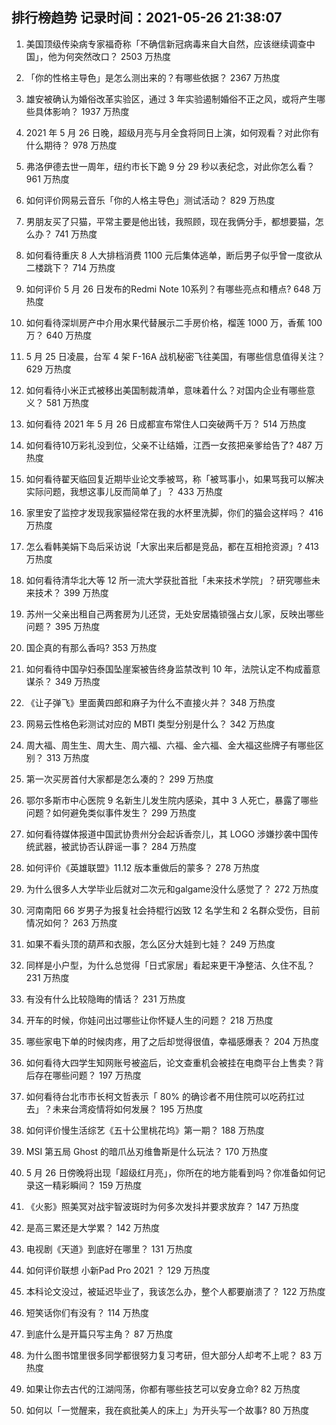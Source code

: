
## 排行榜趋势 记录时间：2021-05-26 21:38:07
  
  1. 美国顶级传染病专家福奇称「不确信新冠病毒来自大自然，应该继续调查中国」，他为何突然改口？ 2503 万热度
    
  2. 「你的性格主导色」是怎么测出来的？有哪些依据？ 2367 万热度
    
  3. 雄安被确认为婚俗改革实验区，通过 3 年实验遏制婚俗不正之风，或将产生哪些具体影响？ 1937 万热度
    
  4. 2021 年 5 月 26 日晚，超级月亮与月全食将同日上演，如何观看？对此你有什么期待？ 978 万热度
    
  5. 弗洛伊德去世一周年，纽约市长下跪 9 分 29 秒以表纪念，对此你怎么看？ 961 万热度
    
  6. 如何评价网易云音乐「你的人格主导色」测试活动？ 829 万热度
    
  7. 男朋友买了只猫，平常主要是他出钱，我照顾，现在我俩分手，都想要猫，怎么办？ 741 万热度
    
  8. 如何看待重庆 8 人大排档消费 1100 元后集体逃单，断后男子似乎曾一度欲从二楼跳下？ 714 万热度
    
  9. 如何评价 5 月 26 日发布的Redmi Note 10系列？有哪些亮点和槽点? 648 万热度
    
  10. 如何看待深圳房产中介用水果代替展示二手房价格，榴莲 1000 万，香蕉 100 万？ 640 万热度
    
  11. 5 月 25 日凌晨，台军 4 架 F-16A 战机秘密飞往美国，有哪些信息值得关注？ 629 万热度
    
  12. 如何看待小米正式被移出美国制裁清单，意味着什么？对国内企业有哪些意义？ 581 万热度
    
  13. 如何看待 2021 年 5 月 26 日成都宣布常住人口突破两千万？ 514 万热度
    
  14. 如何看待10万彩礼没到位，父亲不让结婚，江西一女孩把亲爹给告了? 487 万热度
    
  15. 如何看待翟天临回复近期毕业论文季被骂，称「被骂事小，如果骂我可以解决实际问题，我想这事儿反而简单了」？ 433 万热度
    
  16. 家里安了监控才发现我家猫经常在我的水杯里洗脚，你们的猫会这样吗？ 416 万热度
    
  17. 怎么看韩美娟下岛后采访说「大家出来后都是竞品，都在互相抢资源」? 413 万热度
    
  18. 如何看待清华北大等 12 所一流大学获批首批「未来技术学院」？研究哪些未来技术？ 399 万热度
    
  19. 苏州一父亲出租自己两套房为儿还贷，无处安居撬锁强占女儿家，反映出哪些问题？ 395 万热度
    
  20. 国企真的有那么香吗? 353 万热度
    
  21. 如何看待中国孕妇泰国坠崖案被告终身监禁改判 10 年，法院认定不构成蓄意谋杀？ 349 万热度
    
  22. 《让子弹飞》里面黄四郎和麻子为什么不直接火并？ 348 万热度
    
  23. 网易云性格色彩测试对应的 MBTI 类型分别是什么？ 342 万热度
    
  24. 周大福、周生生、周大生、周六福、六福、金六福、金大福这些牌子有哪些区别？ 313 万热度
    
  25. 第一次买房首付大家都是怎么凑的？ 299 万热度
    
  26. 鄂尔多斯市中心医院 9 名新生儿发生院内感染，其中 3 人死亡，暴露了哪些问题？如何避免类似事件发生？ 299 万热度
    
  27. 如何看待媒体报道中国武协贵州分会起诉香奈儿，其 LOGO 涉嫌抄袭中国传统武器，被武协否认辟谣一事？ 284 万热度
    
  28. 如何评价《英雄联盟》11.12 版本重做后的蒙多？ 278 万热度
    
  29. 为什么很多人大学毕业后就对二次元和galgame没什么感觉了？ 272 万热度
    
  30. 河南南阳 66 岁男子为报复社会持棍行凶致 12 名学生和 2 名群众受伤，目前情况如何？ 263 万热度
    
  31. 如果不看头顶的葫芦和衣服，怎么区分大娃到七娃？ 249 万热度
    
  32. 同样是小户型，为什么总觉得「日式家居」看起来更干净整洁、久住不乱？ 231 万热度
    
  33. 有没有什么比较隐晦的情话？ 231 万热度
    
  34. 开车的时候，你娃问出过哪些让你怀疑人生的问题？ 218 万热度
    
  35. 哪些家电下单的时候肉疼，用了之后却觉得很值，幸福感爆表？ 204 万热度
    
  36. 如何看待大四学生知网账号被盗后，论文查重机会被挂在电商平台上售卖？背后存在哪些问题？ 197 万热度
    
  37. 如何看待台北市市长柯文哲表示「 80% 的确诊者不用住院可以吃药扛过去」？未来台湾疫情将如何发展？ 195 万热度
    
  38. 如何评价慢生活综艺《五十公里桃花坞》第一期？ 188 万热度
    
  39. MSI 第五局 Ghost 的暗爪丛刃维鲁斯是什么玩法？ 170 万热度
    
  40. 5 月 26 日傍晚将出现「超级红月亮」，你所在的地方能看到吗？你准备如何记录这一精彩瞬间？ 159 万热度
    
  41. 《火影》照美冥对战宇智波斑时为何多次发抖并要求放弃？ 147 万热度
    
  42. 是高三累还是大学累？ 142 万热度
    
  43. 电视剧《天道》到底好在哪里？ 131 万热度
    
  44. 如何评价联想 小新Pad Pro 2021 ？ 129 万热度
    
  45. 本科论文没过，被延迟毕业了，我该怎么办，整个人都要崩溃了？ 122 万热度
    
  46. 短笑话你们有没有？ 114 万热度
    
  47. 到底什么是开篇只写主角？ 87 万热度
    
  48. 为什么图书馆里很多同学都很努力复习考研，但大部分人却考不上呢？ 83 万热度
    
  49. 如果让你去古代的江湖闯荡，你都有哪些技艺可以安身立命? 82 万热度
    
  50. 如何以「一觉醒来，我在疯批美人的床上」为开头写一个故事? 80 万热度
    